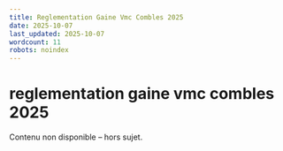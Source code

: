 ```yaml
---
title: Reglementation Gaine Vmc Combles 2025
date: 2025-10-07
last_updated: 2025-10-07
wordcount: 11
robots: noindex
---
```


# reglementation gaine vmc combles 2025

Contenu non disponible – hors sujet.